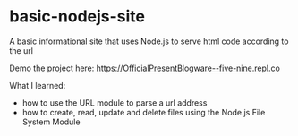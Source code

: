 # basic-nodejs-site
A basic informational site that uses Node.js to serve html code according to the url

Demo the project here: https://OfficialPresentBlogware--five-nine.repl.co

What I learned:
- how to use the URL module to parse a url address
- how to create, read, update and delete files using the Node.js File System Module
